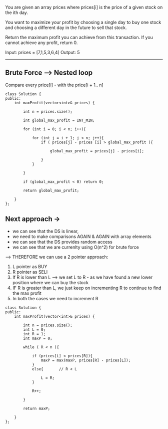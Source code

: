 You are given an array prices where prices[i] is the price of a given stock on the ith day.

You want to maximize your profit by choosing a single day to buy one stock and choosing a different day in the future to sell that stock.

Return the maximum profit you can achieve from this transaction. If you cannot achieve any profit, return 0.


Input: prices = [7,1,5,3,6,4]
Output: 5



****************




## Brute Force --> Nested loop 

Compare every price[i] - with the price[i + 1.. n]

```
class Solution {
public:
    int maxProfit(vector<int>& prices) {

        int n = prices.size();

        int global_max_profit = INT_MIN;

        for (int i = 0; i < n; i++){

            for (int j = i + 1; j < n; j++){
                if ( prices[j] - prices [i] > global_max_profit ){

                    global_max_profit = prices[j] - prices[i];

                }
            }

        }

        if (global_max_profit < 0) return 0;

        return global_max_profit;
        
    }
};

```

## Next approach -> 


- we can see that the DS is linear, 
- we need to make comparisons AGAIN & AGAIN with array elements 
- we can see that the DS provides random access
- we can see that we are currenlty using O(n^2) for brute force

--> THEREFORE we can use a 2 pointer approach:


1. L pointer as BUY 
2. R pointer as SELl
3. If R is lower than L --> we set L to R - as we have found a new lower position where we can buy the stock
4. IF R is greater than L, we just keep on incrementing R to continue to find the max profit
5. In both the cases we need to increment R





```
class Solution {
public:
    int maxProfit(vector<int>& prices) {
        
        int n = prices.size();
        int L = 0;
        int R = 1;
        int maxP = 0;

        while ( R < n ){

            if (prices[L] < prices[R]){
                maxP = max(maxP, prices[R] - prices[L]);
            }
            else{       // R < L

                L = R;
            } 

            R++;

        }

        return maxP;
        
    }
};
```














